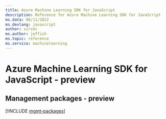 ```yaml
---
title: Azure Machine Learning SDK for JavaScript
description: Reference for Azure Machine Learning SDK for JavaScript
ms.data: 08/11/2022
ms.devlang: javascript
author: xirzec
ms.author: jeffish
ms.topic: reference
ms.service: machinelearning
---
```

# Azure Machine Learning SDK for JavaScript - preview

## Management packages - preview
[!INCLUDE [mgmt-packages](machine-learning-mgmt-index.md)]